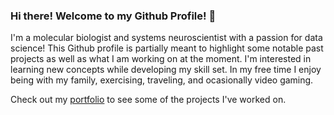 ### Hi there! Welcome to my Github Profile! 👋

I'm a molecular biologist and systems neuroscientist with a passion for data science! This Github profile is partially meant to highlight some notable past projects as well as what I am working on at the moment. I'm interested in learning new concepts while developing my skill set. In my free time I enjoy being with my family, exercising, traveling, and ocasionally video gaming.  

Check out my [portfolio](https://github.com/sean-otoole/Portfolio) to see some of the projects I've worked on. 

<!--
**seanotoole/seanotoole** is a ✨ _special_ ✨ repository because its `README.md` (this file) appears on your GitHub profile.


